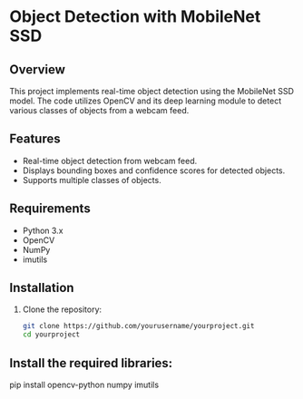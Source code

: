 # Object Detection with MobileNet SSD

## Overview

This project implements real-time object detection using the MobileNet SSD model. The code utilizes OpenCV and its deep learning module to detect various classes of objects from a webcam feed.

## Features

- Real-time object detection from webcam feed.
- Displays bounding boxes and confidence scores for detected objects.
- Supports multiple classes of objects.

## Requirements

- Python 3.x
- OpenCV
- NumPy
- imutils

## Installation

1. Clone the repository:

   ```bash
   git clone https://github.com/yourusername/yourproject.git
   cd yourproject


## Install the required libraries:

pip install opencv-python numpy imutils
